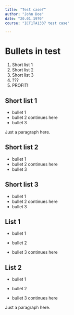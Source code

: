 ```yaml
---
title: "Test case?"
author: "John Doe"
date: "20.01.1970"
course: "ICT1TA1337 test case"

---
```


# Bullets in test

1. Short list 1
2. Short list 2
3. Short list 3
4. ???
5. PROFIT!

## Short list 1

* bullet 1
* bullet
  2 continues here
* bullet 3

Just a paragraph here.

## Short list 2

- bullet 1
- bullet 2
  continues here
- bullet 3

## Short list 3

+ bullet 1
+ bullet 2
  continues here
+ bullet 3

## List 1

* bullet 1

* bullet 2

* bullet
  3 continues here

## List 2

- bullet 1

- bullet 2

- bullet 3
  continues here

Just a paragraph here.
